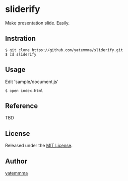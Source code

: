 sliderify
====

Make presentation slide. Easily.

## Instration

```
$ git clone https://github.com/yatemmma/sliderify.git
$ cd sliderify
```

## Usage

Edit 'sample/document.js'

```
$ open index.html
```

## Reference

TBD

## License

Released under the [MIT License](http://www.opensource.org/licenses/MIT).

## Author

[yatemmma](https://github.com/yatemmma)
